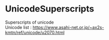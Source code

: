 # UnicodeSuperscripts
Superscripts of unicode
<br>
Unicode list : 
https://www.asahi-net.or.jp/~ax2s-kmtn/ref/unicode/u2070.html
